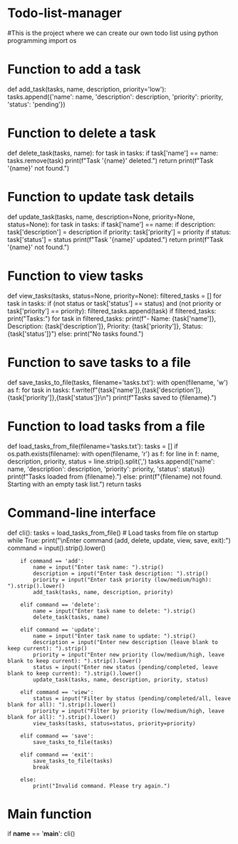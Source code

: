 # Todo-list-manager
#This is the project where we can create our own todo list using python programming
import os

# Function to add a task
def add_task(tasks, name, description, priority='low'):
    tasks.append({'name': name, 'description': description, 'priority': priority, 'status': 'pending'})

# Function to delete a task
def delete_task(tasks, name):
    for task in tasks:
        if task['name'] == name:
            tasks.remove(task)
            print(f"Task '{name}' deleted.")
            return
    print(f"Task '{name}' not found.")

# Function to update task details
def update_task(tasks, name, description=None, priority=None, status=None):
    for task in tasks:
        if task['name'] == name:
            if description:
                task['description'] = description
            if priority:
                task['priority'] = priority
            if status:
                task['status'] = status
            print(f"Task '{name}' updated.")
            return
    print(f"Task '{name}' not found.")

# Function to view tasks
def view_tasks(tasks, status=None, priority=None):
    filtered_tasks = []
    for task in tasks:
        if (not status or task['status'] == status) and (not priority or task['priority'] == priority):
            filtered_tasks.append(task)
    if filtered_tasks:
        print("Tasks:")
        for task in filtered_tasks:
            print(f"- Name: {task['name']}, Description: {task['description']}, Priority: {task['priority']}, Status: {task['status']}")
    else:
        print("No tasks found.")

# Function to save tasks to a file
def save_tasks_to_file(tasks, filename='tasks.txt'):
    with open(filename, 'w') as f:
        for task in tasks:
            f.write(f"{task['name']},{task['description']},{task['priority']},{task['status']}\n")
    print(f"Tasks saved to {filename}.")

# Function to load tasks from a file
def load_tasks_from_file(filename='tasks.txt'):
    tasks = []
    if os.path.exists(filename):
        with open(filename, 'r') as f:
            for line in f:
                name, description, priority, status = line.strip().split(',')
                tasks.append({'name': name, 'description': description, 'priority': priority, 'status': status})
        print(f"Tasks loaded from {filename}.")
    else:
        print(f"{filename} not found. Starting with an empty task list.")
    return tasks

# Command-line interface
def cli():
    tasks = load_tasks_from_file()  # Load tasks from file on startup
    while True:
        print("\nEnter command (add, delete, update, view, save, exit):")
        command = input().strip().lower()

        if command == 'add':
            name = input("Enter task name: ").strip()
            description = input("Enter task description: ").strip()
            priority = input("Enter task priority (low/medium/high): ").strip().lower()
            add_task(tasks, name, description, priority)
        
        elif command == 'delete':
            name = input("Enter task name to delete: ").strip()
            delete_task(tasks, name)
        
        elif command == 'update':
            name = input("Enter task name to update: ").strip()
            description = input("Enter new description (leave blank to keep current): ").strip()
            priority = input("Enter new priority (low/medium/high, leave blank to keep current): ").strip().lower()
            status = input("Enter new status (pending/completed, leave blank to keep current): ").strip().lower()
            update_task(tasks, name, description, priority, status)
        
        elif command == 'view':
            status = input("Filter by status (pending/completed/all, leave blank for all): ").strip().lower()
            priority = input("Filter by priority (low/medium/high, leave blank for all): ").strip().lower()
            view_tasks(tasks, status=status, priority=priority)
        
        elif command == 'save':
            save_tasks_to_file(tasks)
        
        elif command == 'exit':
            save_tasks_to_file(tasks)
            break
        
        else:
            print("Invalid command. Please try again.")

# Main function
if __name__ == '__main__':
    cli()
